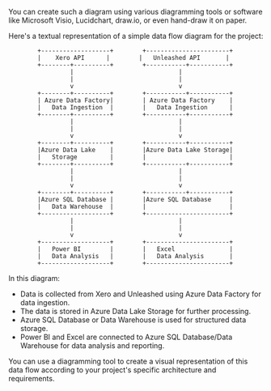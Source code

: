 You can create such a diagram using various diagramming tools or software like Microsoft Visio, Lucidchart, draw.io, or even hand-draw it on paper.

Here's a textual representation of a simple data flow diagram for the project:

```
        +-------------------+        +-----------------------+
        |    Xero API      |        |   Unleashed API       |
        +--------+----------+        +-----------+-----------+
                 |                             |
                 |                             |
                 v                             v
        +--------+----------+        +-----------+-----------+
        | Azure Data Factory|        | Azure Data Factory    |
        |   Data Ingestion  |        |   Data Ingestion      |
        +--------+----------+        +-----------+-----------+
                 |                             |
                 |                             |
                 v                             v
        +--------+----------+        +-----------+-----------+
        |Azure Data Lake    |        |Azure Data Lake Storage|
        |   Storage         |        |                       |
        +--------+----------+        +-----------+-----------+
                 |                             |
                 |                             |
                 v                             v
        +--------+----------+        +-----------+-----------+
        |Azure SQL Database |        |Azure SQL Database     |
        |   Data Warehouse  |        |                       |
        +-------------------+        +-----------------------+
                 |                             |
                 |                             |
                 v                             v
        +-------------------+        +-----------------------+
        |   Power BI        |        |   Excel               |
        |   Data Analysis   |        |   Data Analysis       |
        +-------------------+        +-----------------------+
```

In this diagram:

- Data is collected from Xero and Unleashed using Azure Data Factory for data ingestion.
- The data is stored in Azure Data Lake Storage for further processing.
- Azure SQL Database or Data Warehouse is used for structured data storage.
- Power BI and Excel are connected to Azure SQL Database/Data Warehouse for data analysis and reporting.

You can use a diagramming tool to create a visual representation of this data flow according to your project's specific architecture and requirements.
